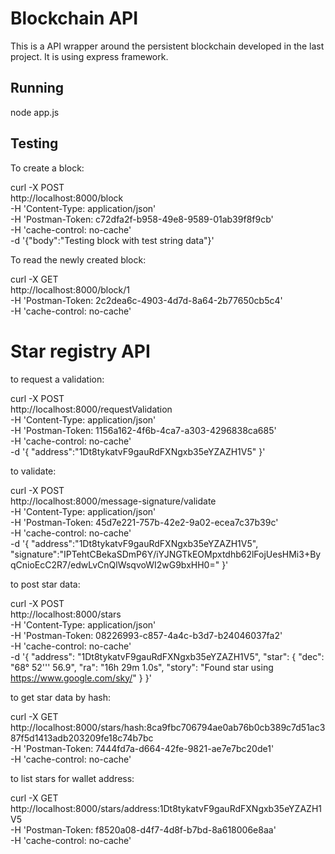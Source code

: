 # Blockchain API

This is a API wrapper around the persistent blockchain developed in the last project. It is using express framework.

## Running

node app.js

## Testing

To create a block:

curl -X POST \
  http://localhost:8000/block \
  -H 'Content-Type: application/json' \
  -H 'Postman-Token: c72dfa2f-b958-49e8-9589-01ab39f8f9cb' \
  -H 'cache-control: no-cache' \
  -d '{"body":"Testing block with test string data"}'
  
To read the newly created block:

curl -X GET \
  http://localhost:8000/block/1 \
  -H 'Postman-Token: 2c2dea6c-4903-4d7d-8a64-2b77650cb5c4' \
  -H 'cache-control: no-cache'
  
# Star registry API
to request a validation:

curl -X POST \
  http://localhost:8000/requestValidation \
  -H 'Content-Type: application/json' \
  -H 'Postman-Token: 1156a162-4f6b-4ca7-a303-4296838ca685' \
  -H 'cache-control: no-cache' \
  -d '{
    "address":"1Dt8tykatvF9gauRdFXNgxb35eYZAZH1V5"
}' 

to validate:

curl -X POST \
  http://localhost:8000/message-signature/validate \
  -H 'Content-Type: application/json' \
  -H 'Postman-Token: 45d7e221-757b-42e2-9a02-ecea7c37b39c' \
  -H 'cache-control: no-cache' \
  -d '{
    "address":"1Dt8tykatvF9gauRdFXNgxb35eYZAZH1V5",
    "signature":"IPTehtCBekaSDmP6Y/iYJNGTkEOMpxtdhb62lFojUesHMi3+ByqCnioEcC2R7/edwLvCnQlWsqvoWI2wG9bxHH0="
}'

to post star data:

curl -X POST \
  http://localhost:8000/stars \
  -H 'Content-Type: application/json' \
  -H 'Postman-Token: 08226993-c857-4a4c-b3d7-b24046037fa2' \
  -H 'cache-control: no-cache' \
  -d '{
"address": "1Dt8tykatvF9gauRdFXNgxb35eYZAZH1V5",
    "star": {
            "dec": "68° 52'\'' 56.9",
            "ra": "16h 29m 1.0s",
            "story": "Found star using https://www.google.com/sky/"
        }
}'

to get star data by hash:

curl -X GET \
  http://localhost:8000/stars/hash:8ca9fbc706794ae0ab76b0cb389c7d51ac387f5d1413adb203209fe18c74b7bc \
  -H 'Postman-Token: 7444fd7a-d664-42fe-9821-ae7e7bc20de1' \
  -H 'cache-control: no-cache'
  
to list stars for wallet address:

curl -X GET \
  http://localhost:8000/stars/address:1Dt8tykatvF9gauRdFXNgxb35eYZAZH1V5 \
  -H 'Postman-Token: f8520a08-d4f7-4d8f-b7bd-8a618006e8aa' \
  -H 'cache-control: no-cache'